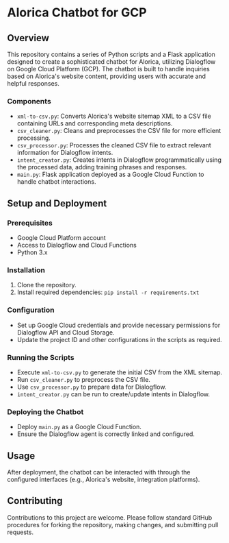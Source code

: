    # Alorica Chatbot for GCP

   ## Overview
   This repository contains a series of Python scripts and a Flask application designed to create a sophisticated chatbot for Alorica, utilizing Dialogflow on Google Cloud Platform (GCP). The chatbot is built to handle inquiries based on Alorica's website content, providing users with accurate and helpful responses.

   ### Components
   - `xml-to-csv.py`: Converts Alorica's website sitemap XML to a CSV file containing URLs and corresponding meta descriptions.
   - `csv_cleaner.py`: Cleans and preprocesses the CSV file for more efficient processing.
   - `csv_processor.py`: Processes the cleaned CSV file to extract relevant information for Dialogflow intents.
   - `intent_creator.py`: Creates intents in Dialogflow programmatically using the processed data, adding training phrases and responses.
   - `main.py`: Flask application deployed as a Google Cloud Function to handle chatbot interactions.

   ## Setup and Deployment
   ### Prerequisites
   - Google Cloud Platform account
   - Access to Dialogflow and Cloud Functions
   - Python 3.x

   ### Installation
   1. Clone the repository.
   2. Install required dependencies: `pip install -r requirements.txt`

   ### Configuration
   - Set up Google Cloud credentials and provide necessary permissions for Dialogflow API and Cloud Storage.
   - Update the project ID and other configurations in the scripts as required.

   ### Running the Scripts
   - Execute `xml-to-csv.py` to generate the initial CSV from the XML sitemap.
   - Run `csv_cleaner.py` to preprocess the CSV file.
   - Use `csv_processor.py` to prepare data for Dialogflow.
   - `intent_creator.py` can be run to create/update intents in Dialogflow.

   ### Deploying the Chatbot
   - Deploy `main.py` as a Google Cloud Function.
   - Ensure the Dialogflow agent is correctly linked and configured.

   ## Usage
   After deployment, the chatbot can be interacted with through the configured interfaces (e.g., Alorica's website, integration platforms).

   ## Contributing
   Contributions to this project are welcome. Please follow standard GitHub procedures for forking the repository, making changes, and submitting pull requests.